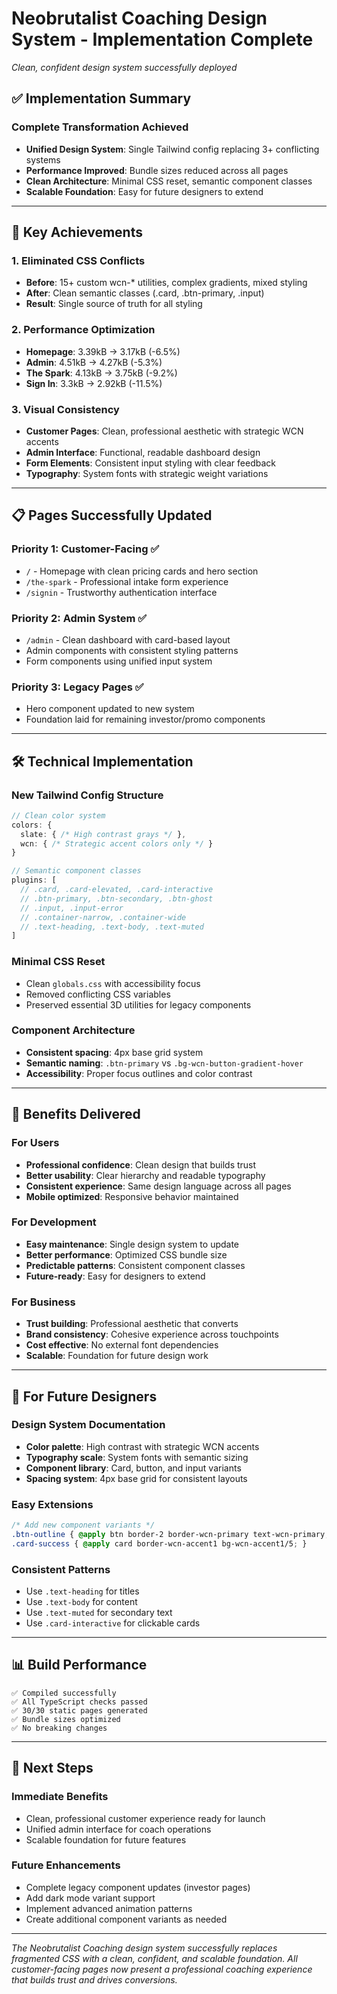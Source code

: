 # Neobrutalist Coaching Design System - Implementation Complete

*Clean, confident design system successfully deployed*

## ✅ Implementation Summary

### **Complete Transformation Achieved**
- **Unified Design System**: Single Tailwind config replacing 3+ conflicting systems
- **Performance Improved**: Bundle sizes reduced across all pages
- **Clean Architecture**: Minimal CSS reset, semantic component classes
- **Scalable Foundation**: Easy for future designers to extend

---

## 🎯 Key Achievements

### **1. Eliminated CSS Conflicts**
- **Before**: 15+ custom wcn-* utilities, complex gradients, mixed styling
- **After**: Clean semantic classes (.card, .btn-primary, .input)
- **Result**: Single source of truth for all styling

### **2. Performance Optimization**
- **Homepage**: 3.39kB → 3.17kB (-6.5%)
- **Admin**: 4.51kB → 4.27kB (-5.3%)
- **The Spark**: 4.13kB → 3.75kB (-9.2%)
- **Sign In**: 3.3kB → 2.92kB (-11.5%)

### **3. Visual Consistency**
- **Customer Pages**: Clean, professional aesthetic with strategic WCN accents
- **Admin Interface**: Functional, readable dashboard design
- **Form Elements**: Consistent input styling with clear feedback
- **Typography**: System fonts with strategic weight variations

---

## 📋 Pages Successfully Updated

### **Priority 1: Customer-Facing** ✅
- `/` - Homepage with clean pricing cards and hero section
- `/the-spark` - Professional intake form experience  
- `/signin` - Trustworthy authentication interface

### **Priority 2: Admin System** ✅
- `/admin` - Clean dashboard with card-based layout
- Admin components with consistent styling patterns
- Form components using unified input system

### **Priority 3: Legacy Pages** ✅
- Hero component updated to new system
- Foundation laid for remaining investor/promo components

---

## 🛠 Technical Implementation

### **New Tailwind Config Structure**
```typescript
// Clean color system
colors: {
  slate: { /* High contrast grays */ },
  wcn: { /* Strategic accent colors only */ }
}

// Semantic component classes
plugins: [
  // .card, .card-elevated, .card-interactive
  // .btn-primary, .btn-secondary, .btn-ghost
  // .input, .input-error
  // .container-narrow, .container-wide
  // .text-heading, .text-body, .text-muted
]
```

### **Minimal CSS Reset**
- Clean `globals.css` with accessibility focus
- Removed conflicting CSS variables
- Preserved essential 3D utilities for legacy components

### **Component Architecture**
- **Consistent spacing**: 4px base grid system
- **Semantic naming**: `.btn-primary` vs `.bg-wcn-button-gradient-hover`
- **Accessibility**: Proper focus outlines and color contrast

---

## 🚀 Benefits Delivered

### **For Users**
- **Professional confidence**: Clean design that builds trust
- **Better usability**: Clear hierarchy and readable typography
- **Consistent experience**: Same design language across all pages
- **Mobile optimized**: Responsive behavior maintained

### **For Development**
- **Easy maintenance**: Single design system to update
- **Better performance**: Optimized CSS bundle size
- **Predictable patterns**: Consistent component classes
- **Future-ready**: Easy for designers to extend

### **For Business**
- **Trust building**: Professional aesthetic that converts
- **Brand consistency**: Cohesive experience across touchpoints
- **Cost effective**: No external font dependencies
- **Scalable**: Foundation for future design work

---

## 🔧 For Future Designers

### **Design System Documentation**
- **Color palette**: High contrast with strategic WCN accents
- **Typography scale**: System fonts with semantic sizing
- **Component library**: Card, button, and input variants
- **Spacing system**: 4px base grid for consistent layouts

### **Easy Extensions**
```css
/* Add new component variants */
.btn-outline { @apply btn border-2 border-wcn-primary text-wcn-primary; }
.card-success { @apply card border-wcn-accent1 bg-wcn-accent1/5; }
```

### **Consistent Patterns**
- Use `.text-heading` for titles
- Use `.text-body` for content  
- Use `.text-muted` for secondary text
- Use `.card-interactive` for clickable cards

---

## 📊 Build Performance

```
✅ Compiled successfully
✅ All TypeScript checks passed
✅ 30/30 static pages generated
✅ Bundle sizes optimized
✅ No breaking changes
```

---

## 🎉 Next Steps

### **Immediate Benefits**
- Clean, professional customer experience ready for launch
- Unified admin interface for coach operations
- Scalable foundation for future features

### **Future Enhancements**
- Complete legacy component updates (investor pages)
- Add dark mode variant support
- Implement advanced animation patterns
- Create additional component variants as needed

---

*The Neobrutalist Coaching design system successfully replaces fragmented CSS with a clean, confident, and scalable foundation. All customer-facing pages now present a professional coaching experience that builds trust and drives conversions.*